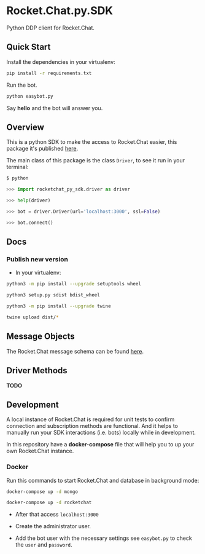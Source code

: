 # Rocket.Chat.py.SDK

Python DDP client for Rocket.Chat.

## Quick Start

Install the dependencies in your virtualenv:

```sh
pip install -r requirements.txt
```

Run the bot.

```sh
python easybot.py
```

Say **hello** and the bot will answer you.

## Overview

This is a python SDK to make the access to Rocket.Chat easier, this package it's published [here](https://pypi.org/project/rocketchat-py-sdk/).

The main class of this package is the class `Driver`, to see it run in your terminal:

```python
$ python

>>> import rocketchat_py_sdk.driver as driver

>>> help(driver)

>>> bot = driver.Driver(url='localhost:3000', ssl=False)

>>> bot.connect()
```

## Docs

### Publish new version

* In your virtualenv:


```sh
python3 -m pip install --upgrade setuptools wheel

python3 setup.py sdist bdist_wheel

python3 -m pip install --upgrade twine

twine upload dist/*

```

## Message Objects

The Rocket.Chat message schema can be found [here](https://rocket.chat/docs/developer-guides/schema-definition/).

## Driver Methods 

**TODO**

## Development

A local instance of Rocket.Chat is required for unit tests to confirm 
connection and subscription methods are functional. And it helps to manually 
run your SDK interactions (i.e. bots) locally while in development.

In this repository have a **docker-compose** file that will help you to up
your own Rocket.Chat instance.

### Docker

Run this commands to start Rocket.Chat and database in background mode:

```sh
docker-compose up -d mongo

docker-compose up -d rocketchat
```

* After that access `localhost:3000`

* Create the administrator user.

* Add the bot user with the necessary settings see `easybot.py` to check
the `user` and `password`.
